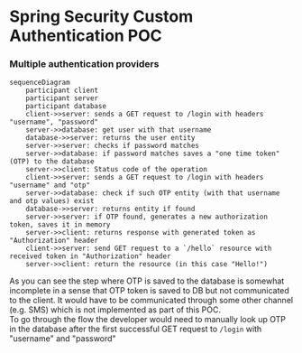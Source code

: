 # Spring Security Custom Authentication POC
### Multiple authentication providers

```mermaid
sequenceDiagram
    participant client
    participant server
    participant database
    client->>server: sends a GET request to /login with headers "username", "password"
    server->>database: get user with that username
    database->>server: returns the user entity
    server->>server: checks if password matches
    server->>database: if password matches saves a "one time token" (OTP) to the database
    server->>client: Status code of the operation
    client->>server: sends a GET request to /login with headers "username" and "otp"
    server->>database: check if such OTP entity (with that username and otp values) exist
    database->>server: returns entity if found
    server->>server: if OTP found, generates a new authorization token, saves it in memory
    server->>client: returns response with generated token as "Authorization" header
    client->>server: send GET request to a `/hello` resource with received token in "Authorization" header
    server->>client: return the resource (in this case "Hello!")
```

As you can see the step where OTP is saved to the database is somewhat incomplete in a sense that
OTP token is saved to DB but not communicated to the client. It would have to be communicated through
some other channel (e.g. SMS) which is not implemented as part of this POC.
<br/>
To go through the flow the developer would need to manually look up OTP in the database after the first successful
GET request to `/login` with "username" and "password"